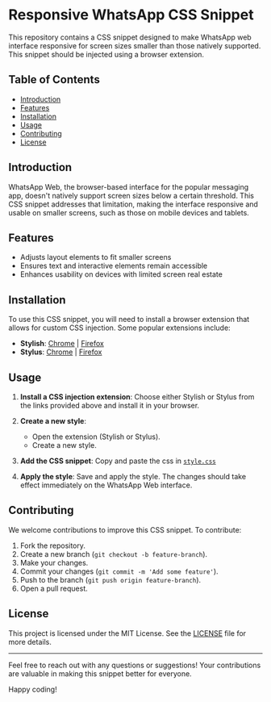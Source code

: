 # Responsive WhatsApp CSS Snippet

This repository contains a CSS snippet designed to make WhatsApp web interface responsive for screen sizes smaller than those natively supported. This snippet should be injected using a browser extension.

## Table of Contents

- [Introduction](#introduction)
- [Features](#features)
- [Installation](#installation)
- [Usage](#usage)
- [Contributing](#contributing)
- [License](#license)

## Introduction

WhatsApp Web, the browser-based interface for the popular messaging app, doesn't natively support screen sizes below a certain threshold. This CSS snippet addresses that limitation, making the interface responsive and usable on smaller screens, such as those on mobile devices and tablets.

## Features

- Adjusts layout elements to fit smaller screens
- Ensures text and interactive elements remain accessible
- Enhances usability on devices with limited screen real estate

## Installation

To use this CSS snippet, you will need to install a browser extension that allows for custom CSS injection. Some popular extensions include:

- **Stylish**: [Chrome](https://chrome.google.com/webstore/detail/stylish-custom-themes-for/fjnbnpbmkenffdnngjfgmeleoegfcffe) | [Firefox](https://addons.mozilla.org/en-US/firefox/addon/stylish/)
- **Stylus**: [Chrome](https://chrome.google.com/webstore/detail/stylus/clngdbkpkpeebahjckkjfobafhncgmne) | [Firefox](https://addons.mozilla.org/en-US/firefox/addon/styl-us/)

## Usage

1. **Install a CSS injection extension**: Choose either Stylish or Stylus from the links provided above and install it in your browser.

2. **Create a new style**: 
   - Open the extension (Stylish or Stylus).
   - Create a new style.
   
3. **Add the CSS snippet**: Copy and paste the css in [`style.css`](style.css)

4. **Apply the style**: Save and apply the style. The changes should take effect immediately on the WhatsApp Web interface.

## Contributing

We welcome contributions to improve this CSS snippet. To contribute:

1. Fork the repository.
2. Create a new branch (`git checkout -b feature-branch`).
3. Make your changes.
4. Commit your changes (`git commit -m 'Add some feature'`).
5. Push to the branch (`git push origin feature-branch`).
6. Open a pull request.

## License

This project is licensed under the MIT License. See the [LICENSE](LICENSE) file for more details.

---

Feel free to reach out with any questions or suggestions! Your contributions are valuable in making this snippet better for everyone.

Happy coding!